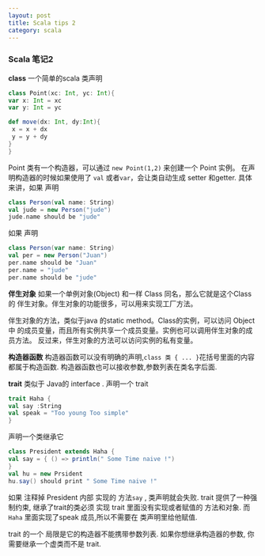 ```yaml
---
layout: post
title: Scala tips 2
category: scala
---
```

### Scala 笔记2

**class**
一个简单的scala 类声明

```scala
class Point(xc: Int, yc: Int){
var x: Int = xc
var y: Int = yc 

def move(dx: Int, dy:Int){
 x = x + dx
 y = y + dy
}
}
```


Point 类有一个构造器，可以通过 `new Point(1,2)` 来创建一个 Point 实例。
在声明构造器的时候如果使用了 `val` 或者`var`，会让类自动生成 setter 和getter.
具体来讲，如果 声明

```scala
class Person(val name: String)
val jude = new Person("jude") 
jude.name should be "jude"
```

如果 声明

```scala
class Person(var name: String)
val per = new Person("Juan")
per.name should be "Juan"
per.name = "jude"
per.name should be "jude"
```

**伴生对象**
 如果一个单例对象(Object) 和一样 Class 同名，那么它就是这个Class的 伴生对象。伴生对象的功能很多，可以用来实现工厂方法。

伴生对象的方法，类似于java 的static method。Class的实例，可以访问 Object 中 的成员变量，而且所有实例共享一个成员变量。实例也可以调用伴生对象的成员方法。
反过来，伴生对象的方法可以访问实例的私有变量。





**构造器函数**
构造器函数可以没有明确的声明,` class 类 { ... } `花括号里面的内容都属于构造函数. 构造器函数也可以接收参数,参数列表在类名字后面.

**trait**
类似于 Java的 interface . 声明一个 trait

```scala
trait Haha {
val say :String
val speak = "Too young Too simple"
}
```

声明一个类继承它 

```scala 
class President extends Haha {
val say = { () => println(" Some Time naive !")
}
val hu = new Prsident
hu.say() should print " Some Time naive !"    
```

如果 注释掉 President 内部 实现的 方法`say` , 类声明就会失败.
trait 提供了一种强制约束, 继承了trait的类必须 实现 trait 里面没有实现或者赋值的 方法和对象. 
而 `Haha` 里面实现了speak 成员,所以不需要在 类声明里给他赋值.

trait 的一个 局限是它的构造器不能携带参数列表. 如果你想继承构造器的参数, 你需要继承一个虚类而不是 trait.